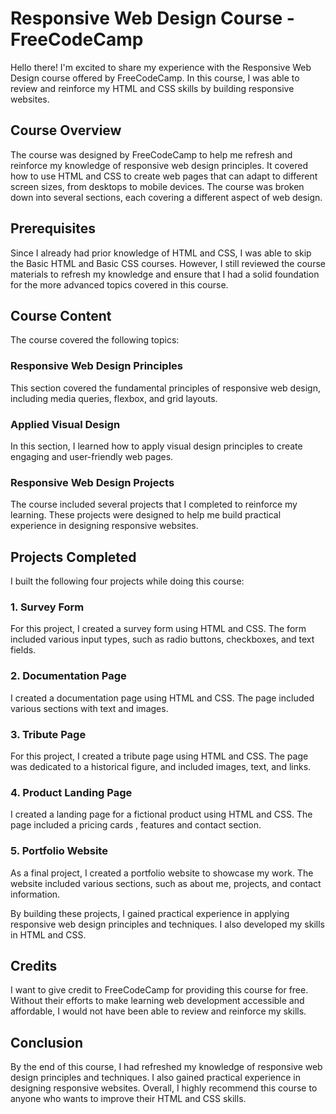 # Responsive Web Design Course - FreeCodeCamp

Hello there! I'm excited to share my experience with the Responsive Web Design course offered by FreeCodeCamp. In this course, I was able to review and reinforce my HTML and CSS skills by building responsive websites.

## Course Overview
The course was designed by FreeCodeCamp to help me refresh and reinforce my knowledge of responsive web design principles. It covered how to use HTML and CSS to create web pages that can adapt to different screen sizes, from desktops to mobile devices. The course was broken down into several sections, each covering a different aspect of web design.

## Prerequisites
Since I already had prior knowledge of HTML and CSS, I was able to skip the Basic HTML and Basic CSS courses. However, I still reviewed the course materials to refresh my knowledge and ensure that I had a solid foundation for the more advanced topics covered in this course.

## Course Content
The course covered the following topics:

### Responsive Web Design Principles
This section covered the fundamental principles of responsive web design, including media queries, flexbox, and grid layouts.

### Applied Visual Design
In this section, I learned how to apply visual design principles to create engaging and user-friendly web pages.

### Responsive Web Design Projects
The course included several projects that I completed to reinforce my learning. These projects were designed to help me build practical experience in designing responsive websites.

## Projects Completed
I built the following four projects while doing this course:

### 1. Survey Form
For this project, I created a survey form using HTML and CSS. The form included various input types, such as radio buttons, checkboxes, and text fields.

### 2. Documentation Page
I created a documentation page using HTML and CSS. The page included various sections with text and images.

### 3. Tribute Page
For this project, I created a tribute page using HTML and CSS. The page was dedicated to a historical figure, and included images, text, and links.

### 4. Product Landing Page
I created a landing page for a fictional product using HTML and CSS. The page included a pricing cards , features  and contact section.

### 5. Portfolio Website
As a final project, I created a portfolio website to showcase my work. The website included various sections, such as about me, projects, and contact information.

By building these projects, I gained practical experience in applying responsive web design principles and techniques. I also developed my skills in HTML and CSS.

## Credits
I want to give credit to FreeCodeCamp for providing this course for free. Without their efforts to make learning web development accessible and affordable, I would not have been able to review and reinforce my skills.

## Conclusion
By the end of this course, I had refreshed my knowledge of responsive web design principles and techniques. I also gained practical experience in designing responsive websites. Overall, I highly recommend this course to anyone who wants to improve their HTML and CSS skills.
